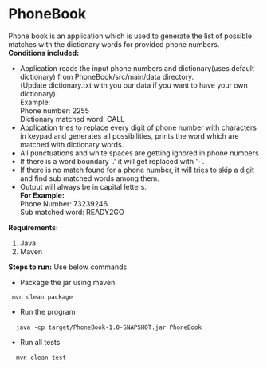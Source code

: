 # PhoneBook
Phone book is an application which is used to generate the list of possible matches with the dictionary words for provided phone numbers.\
**Conditions included:**
- Application reads the input phone numbers and dictionary(uses default dictionary) from PhoneBook/src/main/data directory.<br/>
  (Update dictionary.txt with you our data  if you want to have your own dictionary).<br/>
  Example:<br/>
  Phone number: 2255<br/>
  Dictionary matched word: CALL<br/>
- Application tries to replace every digit of phone number with characters in keypad and generates all possibilities, prints the word which are matched with dictionary words.<br/>
- All punctuations and white spaces are getting ignored in phone numbers
- If there is a word boundary '.' it will get replaced with '-'.<br/>
- If there is no match found for a phone number, it will tries to skip a digit and find sub matched words among them.<br/>
- Output will always be in capital letters.<br/>
  **For Example:**<br/>
   Phone Number: 73239246<br/>
   Sub matched word: READY2GO<br/>

**Requirements:**
1. Java
2. Maven
    
**Steps to run:** Use below commands <br/>
- Package the jar using maven<br/>
<pre><code> mvn clean package</code></pre>
- Run the program<br/>
<pre> <code> java -cp target/PhoneBook-1.0-SNAPSHOT.jar PhoneBook</code></pre>
- Run all tests<br/>
<pre> <code> mvn clean test</code></pre>